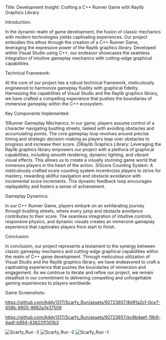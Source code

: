 Title: Development Insight: Crafting a C++ Runner Game with Raylib Graphics Library

Introduction:

In the dynamic realm of game development, the fusion of classic mechanics with modern technologies yields captivating experiences. Our project embodies this ethos through the creation of a C++ Runner Game, leveraging the expressive power of the Raylib graphics library. Developed within Visual Studio using C++, our endeavor showcases the seamless integration of intuitive gameplay mechanics with cutting-edge graphical capabilities.

Technical Framework:

At the core of our project lies a robust technical framework, meticulously engineered to harmonize gameplay fluidity with graphical fidelity. Harnessing the capabilities of Visual Studio and the Raylib graphics library, we have crafted a compelling experience that pushes the boundaries of immersive gameplay within the C++ ecosystem.

Key Components Implemented:

1)Runner Gameplay Mechanics: In our game, players assume control of a character navigating bustling streets, tasked with avoiding obstacles and accumulating points. The core gameplay loop revolves around precise timing and strategic decision-making as players leap over obstacles to progress and increase their score.
2)Raylib Graphics Library: Leveraging the Raylib graphics library empowers our project with a plethora of graphical capabilities, including smooth rendering, dynamic lighting, and vibrant visual effects. This allows us to create a visually stunning game world that immerses players in the heart of the action.
3)Score Counting System: A meticulously crafted score counting system incentivizes players to strive for mastery, rewarding skillful navigation and obstacle avoidance with incremental score increments. This dynamic feedback loop encourages replayability and fosters a sense of achievement.

Gameplay Dynamics:

In our C++ Runner Game, players embark on an exhilarating journey through bustling streets, where every jump and obstacle avoidance contributes to their score. The seamless integration of intuitive controls, responsive physics, and dynamic visuals creates an immersive gameplay experience that captivates players from start to finish.

Conclusion:

In conclusion, our project represents a testament to the synergy between classic gameplay mechanics and cutting-edge graphical capabilities within the realm of C++ game development. Through meticulous utilization of Visual Studio and the Raylib graphics library, we have endeavored to craft a captivating experience that pushes the boundaries of immersion and engagement. As we continue to iterate and refine our project, we remain steadfast in our commitment to delivering compelling and unforgettable gaming experiences to players worldwide.

Game Screenshots:

https://github.com/Addy1317/Scarfy_Run/assets/92723657/8d91a2cf-0ce7-458b-8605-9982a7e37509

https://github.com/Addy1317/Scarfy_Run/assets/92723657/ec8bdaef-19b9-4adf-b994-438231f301b3

![Scarfy_Run -3](https://github.com/Addy1317/Scarfy_Run/assets/92723657/a6a05c5e-56ac-4c29-af74-0cf808aaa4c6)
![Scarfy_Run -2](https://github.com/Addy1317/Scarfy_Run/assets/92723657/680765a8-37e8-4d75-a783-78f9cb42bf9c)
![Scarfy_Run -1](https://github.com/Addy1317/Scarfy_Run/assets/92723657/58c26a11-1b40-4bc0-9205-53855d0cc4d9)
